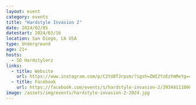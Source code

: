 ```yaml
---
layout: event
category: events
title: "Hardstyle Invasion 2"
date: 2024/02/05
datestart: 2024/03/16
location: San Diego, CA USA
type: Underground
age: 21+
hosts:
  - SD Hardstylerz
links:
  - title: Website
    url: https://www.instagram.com/p/C2tU0TJrpsm/?igsh=ZWI2YzEzYmMxYg==
  - title: Facebook
    url: https://facebook.com/events/s/hardstyle-invasion-2/393481110002153/?mibextid=RQdjqZ
image: /assets/img/events/hardstyle-invasion-2-2024.jpg
---
```

